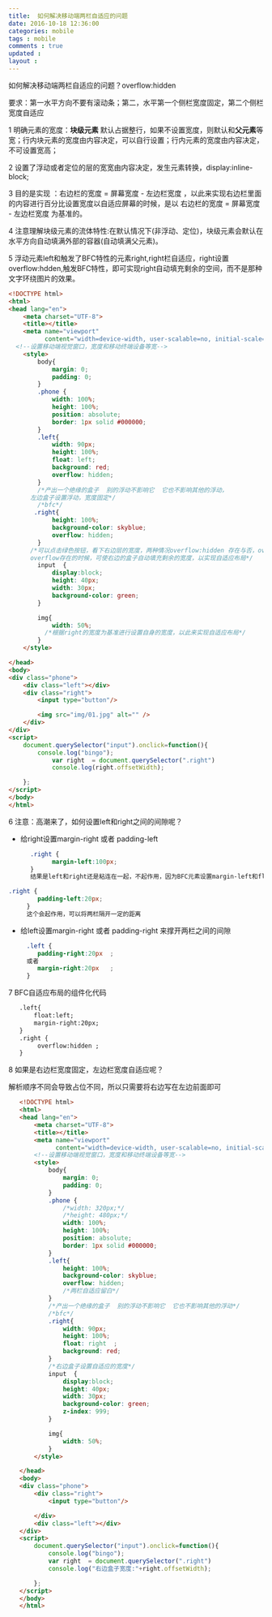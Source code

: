 ```yaml
---
title:  如何解决移动端两栏自适应的问题
date: 2016-10-18 12:36:00
categories: mobile
tags : mobile
comments : true 
updated : 
layout : 
---
```


如何解决移动端两栏自适应的问题？overflow:hidden 

要求：第一水平方向不要有滚动条；第二，水平第一个侧栏宽度固定，第二个侧栏宽度自适应

1 明确元素的宽度：**块级元素** 默认占据整行，如果不设置宽度，则默认和**父元素**等宽；行内块元素的宽度由内容决定，可以自行设置；行内元素的宽度由内容决定，不可设置宽高；

2 设置了浮动或者定位的层的宽宽由内容决定，发生元素转换，display:inline-block;

3 目的是实现 ：右边栏的宽度 = 屏幕宽度 - 左边栏宽度 ，以此来实现右边栏里面的内容进行百分比设置宽度以自适应屏幕的时候，是以  右边栏的宽度 = 屏幕宽度 - 左边栏宽度 为基准的。

4 注意理解块级元素的流体特性:在默认情况下(非浮动、定位)，块级元素会默认在水平方向自动填满外部的容器(自动填满父元素)。

5 浮动元素left和触发了BFC特性的元素right,right栏自适应，right设置overflow:hdden,触发BFC特性，即可实现right自动填充剩余的空间，而不是那种文字环绕图片的效果。

```html
<!DOCTYPE html>
<html>
<head lang="en">
    <meta charset="UTF-8">
    <title></title>
    <meta name="viewport"
          content="width=device-width, user-scalable=no, initial-scale=1.0, maximum-scale=1.0, minimum-scale=1.0"/>
  <!--设置移动端视觉窗口，宽度和移动终端设备等宽-->
    <style>
        body{
            margin: 0;
            padding: 0;
        }
        .phone {
            width: 100%;
            height: 100%;
            position: absolute;
            border: 1px solid #000000;
        }
        .left{
            width: 90px;
            height: 100%;
            float: left;
            background: red;
            overflow: hidden;
        }
        /*产出一个绝缘的盒子  别的浮动不影响它  它也不影响其他的浮动，
      左边盒子设置浮动，宽度固定*/
        /*bfc*/
       .right{
            height: 100%;
            background-color: skyblue;
            overflow: hidden;
        }
      /*可以点击绿色按钮，看下右边层的宽度，两种情况overflow:hidden 存在与否，overflow:hidden触发了BFC使其不会受浮动元素的影响，同时其也不会影响浮动元素
      overflow存在的时候，可使右边的盒子自动填充剩余的宽度，以实现自适应布局*/
        input  {
            display:block;
            height: 40px;
            width: 30px;
            background-color: green;
        }

        img{
            width: 50%;
          /*根据right的宽度为基准进行设置自身的宽度，以此来实现自适应布局*/
        }
    </style>

</head>
<body>
<div class="phone">
    <div class="left"></div>
    <div class="right">
        <input type="button"/>

        <img src="img/01.jpg" alt="" />
    </div>
</div>
<script>
    document.querySelector("input").onclick=function(){
        console.log("bingo");
            var right  = document.querySelector(".right")
            console.log(right.offsetWidth);

    };
</script>
</body>
</html>
```

6 注意：高潮来了，如何设置left和right之间的间隙呢？

*  给right设置margin-right   或者  padding-left

```css
      .right {
        	margin-left:100px;
      }
      结果是left和right还是粘连在一起，不起作用，因为BFC元素设置margin-left和float元素混排是不起作用的
```

```css
.right {
       	padding-left:20px;
     }
     这个会起作用，可以将两栏隔开一定的距离
```

* 给left设置margin-right 或者 padding-right 来撑开两栏之间的间隙

```css
     .left {
       	padding-right:20px	;
     或者
     	margin-right:20px	;
     }
```

   7 BFC自适应布局的组件化代码

```html
   .left{
       float:left;
   	   margin-right:20px;
   }
   .right {
     	overflow:hidden ;
   }
```

   8 如果是右边栏宽度固定，左边栏宽度自适应呢？

   解析顺序不同会导致占位不同，所以只需要将右边写在左边前面即可

```html
   <!DOCTYPE html>
   <html>
   <head lang="en">
       <meta charset="UTF-8">
       <title></title>
       <meta name="viewport"
             content="width=device-width, user-scalable=no, initial-scale=1.0, maximum-scale=1.0, minimum-scale=1.0"/>
       <!--设置移动端视觉窗口，宽度和移动终端设备等宽-->
       <style>
           body{
               margin: 0;
               padding: 0;
           }
           .phone {
               /*width: 320px;*/
               /*height: 480px;*/
               width: 100%;
               height: 100%;
               position: absolute;
               border: 1px solid #000000;
           }
           .left{
               height: 100%;
               background-color: skyblue;
               overflow: hidden;
               /*两栏自适应留白*/
           }
           /*产出一个绝缘的盒子  别的浮动不影响它  它也不影响其他的浮动*/
           /*bfc*/
           .right{
               width: 90px;
               height: 100%;
               float: right  ;
               background: red;
           }
           /*右边盒子设置自适应的宽度*/
           input  {
               display:block;
               height: 40px;
               width: 30px;
               background-color: green;
               z-index: 999;
           }

           img{
               width: 50%;
           }
       </style>

   </head>
   <body>
   <div class="phone">
       <div class="right">
           <input type="button"/>

       </div>
       <div class="left"></div>
   </div>
   <script>
       document.querySelector("input").onclick=function(){
           console.log("bingo");
           var right  = document.querySelector(".right")
           console.log("右边盒子宽度:"+right.offsetWidth);

       };
   </script>
   </body>
   </html>
```